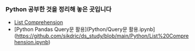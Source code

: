 ### Python 공부한 것을 정리해 놓은 곳입니다
- [List Comprehension](https://github.com/sikdric/ds_study/blob/main/Python/List%20Comprehension.ipynb)
- [Python Pandas Query문 활용](Python/Query문 활용.ipynb](https://github.com/sikdric/ds_study/blob/main/Python/List%20Comprehension.ipynb)

